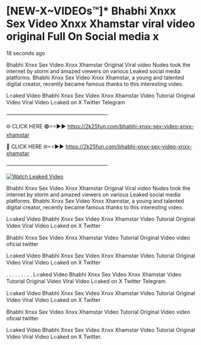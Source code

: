 # [NEW-X~VIDEOs™]* Bhabhi Xnxx Sex Video Xnxx Xhamstar viral video original Full On Social media x

18 seconds ago

Bhabhi Xnxx Sex Video Xnxx Xhamstar Original Viral video Nudes took the internet by storm and amazed viewers on various Leaked social media platforms. Bhabhi Xnxx Sex Video Xnxx Xhamstar, a young and talented digital creator, recently became famous thanks to this interesting video.

L𝚎aked Video Bhabhi Xnxx Sex Video Xnxx Xhamstar Video Tutorial Original Video Viral Video L𝚎aked on X Twitter Telegram

———————————————————-

🌐 CLICK HERE 🟢==►► https://2k25fun.com/bhabhi-xnxx-sex-video-xnxx-xhamstar

🔴 CLICK HERE 🌐==►► https://2k25fun.com/bhabhi-xnxx-sex-video-xnxx-xhamstar

———————————————————-

[![Watch Leaked Video](https://miro.medium.com/v2/resize:fit:828/format:webp/1*cilzJN44JGOrTw9NJCrNHA.gif "Watch Leaked Video")](https://2k25fun.com/bhabhi-xnxx-sex-video-xnxx-xhamstar)

Bhabhi Xnxx Sex Video Xnxx Xhamstar Original Viral video Nudes took the internet by storm and amazed viewers on various Leaked social media platforms. Bhabhi Xnxx Sex Video Xnxx Xhamstar, a young and talented digital creator, recently became famous thanks to this interesting video.

L𝚎aked Video Bhabhi Xnxx Sex Video Xnxx Xhamstar Video Tutorial Original Video Viral Video L𝚎aked on X Twitter

Bhabhi Xnxx Sex Video Xnxx Xhamstar Video Tutorial Original Video video oficial twitter

L𝚎aked Video Bhabhi Xnxx Sex Video Xnxx Xhamstar Video Tutorial Original Video Viral Video L𝚎aked on X Twitter

. . . . . . . . . L𝚎aked Video Bhabhi Xnxx Sex Video Xnxx Xhamstar Video Tutorial Original Video Viral Video L𝚎aked on X Twitter Telegram

L𝚎aked Video Bhabhi Xnxx Sex Video Xnxx Xhamstar Video Tutorial Original Video Viral Video L𝚎aked on X Twitter

Bhabhi Xnxx Sex Video Xnxx Xhamstar Video Tutorial Original Video video oficial twitter

L𝚎aked Video Bhabhi Xnxx Sex Video Xnxx Xhamstar Video Tutorial Original Video Viral Video L𝚎aked on X Twitter.